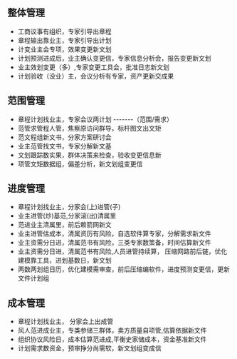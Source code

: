 ## 整体管理

- 工商议事有组织，专家引导出章程
- 章程输出靠业主，专家引导出计划
- 计变业主会专项，效果变更新文划
- 计划预测进成后，业主确认变更信，专家信息分析会，报告变更新文划
- 业主效划变更（多）,专家变更工具会，批准日志新文划
- 计划验收（没业）主，会议分析有专家，资产更新交成果

## 范围管理

- 章程计划找业主，专家会议两计划 -------（范围/需求）
- 范管求管程人管，焦察原访问群导，标杆图文出文矩
- 范文程组新文书，分家方案研讨会
- 业主范管找文书，专家分解新文基
- 文划跟踪数实果，群体决策来检查，验收变更信息新
- 项管文矩数据组，偏差分析，新文划组变更信

## 进度管理

- 章程计划找业主，分家会(上)进管(子)
- 业主进管(炒)基范,分家滚(出)清属里
- 范进业主清属里，前后赖箭网新文
- 业主进管估成本，清属资历有风险，自选软件算专家，分解需求新文件
- 业主资需分日进，清属范书有风险，三类专家数策备，时间估算新文件
- 业主资需分日进，清属范书有风险,人员进管持续算， 压缩网路前后链，优化建模靠工具，进划基数日，新文划
- 两数两划组日历，优化建模需审查，前后压缩编软件，进度预测变更信，更新文件计划组

## 成本管理

- 章程计划找业主， 分家会上出成管
- 风人范进成业主，专类参储三群体，卖方质量自项管,估算依据新文件
- 组织协议风险日，成本估算范进成,平衡史家储成本，资金基准新文件
- 计划需求数资金，预审挣分尚需软，新文划组变成信
